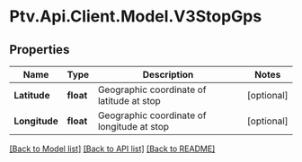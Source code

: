 # Ptv.Api.Client.Model.V3StopGps

## Properties

Name | Type | Description | Notes
------------ | ------------- | ------------- | -------------
**Latitude** | **float** | Geographic coordinate of latitude at stop | [optional] 
**Longitude** | **float** | Geographic coordinate of longitude at stop | [optional] 

[[Back to Model list]](../README.md#documentation-for-models) [[Back to API list]](../README.md#documentation-for-api-endpoints) [[Back to README]](../README.md)

